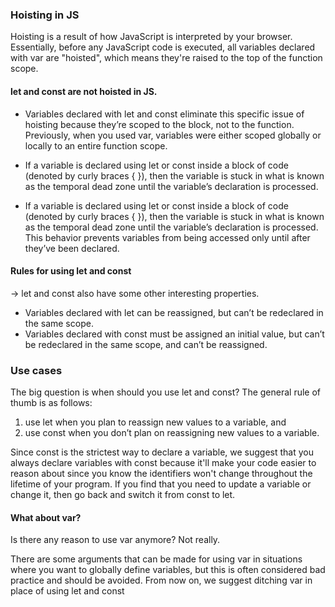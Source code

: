 ### Hoisting in JS  
Hoisting is a result of how JavaScript is interpreted by your browser. Essentially, before any JavaScript code is executed, 
all variables declared with var are "hoisted", which means they're raised to the top of the function scope.

#### let and const   are not hoisted in JS.
- Variables declared with let and const eliminate this specific issue of hoisting because they’re scoped to the block, not to the function.
Previously, when you used var, variables were either scoped globally or locally to an entire function scope.  
- If a variable is declared using let or const inside a block of code (denoted by curly braces { }),
then the variable is stuck in what is known as the temporal dead zone until the variable’s declaration is processed. 

- If a variable is declared using let or const inside a block of code (denoted by curly braces { }), then the variable is stuck in what is known as the temporal dead zone until the variable’s declaration is processed. 
This behavior prevents variables from being accessed only until after they’ve been declared.

#### Rules for using let and const  
-> let and const also have some other interesting properties.  
- Variables declared with let can be reassigned, but can’t be redeclared in the same scope.  
- Variables declared with const must be assigned an initial value, but can’t be redeclared in the same scope, and can’t be reassigned.

### Use cases  
The big question is when should you use let and const? The general rule of thumb is as follows: 
1. use let when you plan to reassign new values to a variable, and  
2. use const when you don’t plan on reassigning new values to a variable.  
 
 Since const is the strictest way to declare a variable, we suggest that you always declare variables with const because it'll make your code easier to reason about since you know the identifiers won't change throughout the lifetime of your program.
If you find that you need to update a variable or change it, then go back and switch it from const to let.

#### What about var?
Is there any reason to use var anymore? Not really.

There are some arguments that can be made for using var in situations where you want to globally define variables, but this is often considered bad practice and should be avoided.
From now on, we suggest ditching var in place of using let and const
